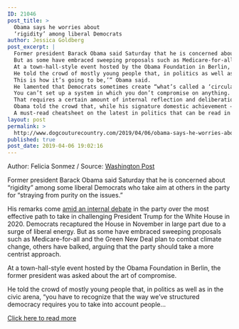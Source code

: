 ```yaml
---
ID: 21046
post_title: >
  Obama says he worries about
  ‘rigidity’ among liberal Democrats
author: Jessica Goldberg
post_excerpt: |
  Former president Barack Obama said Saturday that he is concerned about “rigidity” among some liberal Democrats who take aim at others in the party for “straying from purity on the issues.” His remarks come amid an internal debate in the party over the most effective path to take in challenging President Trump for the White House in 2020.
  But as some have embraced sweeping proposals such as Medicare-for-all and the Green New Deal plan to combat climate change, others have balked, arguing that the party should take a more centrist approach.
  At a town-hall-style event hosted by the Obama Foundation in Berlin, the former president was asked about the art of compromise.
  He told the crowd of mostly young people that, in politics as well as in the civic arena, “you have to recognize that the way we’ve structured democracy requires you to take into account people who don’t agree with you.” “One of the things I do worry about sometimes among progressives in the United States — maybe it’s true here as well — is a certain kind of rigidity, where we say, ‘Oh, I’m sorry.
  This is how it’s going to be,’” Obama said.
  He lamented that Democrats sometimes create “what’s called a ‘circular firing squad,’ where you start shooting at your allies because one of them is straying from purity on the issues.” “When that happens, typically the overall effort and movement weakens.
  You can’t set up a system in which you don’t compromise on anything.
  That requires a certain amount of internal reflection and deliberations,” he said.
  Obama told the crowd that, while his signature domestic achievement — the 2010 Affordable Care Act — did not contain everything he wanted, he viewed its passage as a success.
  A must-read cheatsheet on the latest in politics that can be read in 5 minutes or less, every Monday, Wednesday and Friday.
layout: post
permalink: >
  http://www.dogcouturecountry.com/2019/04/06/obama-says-he-worries-about-rigidity-among-liberal-democrats/
published: true
post_date: 2019-04-06 19:02:16
---
```

<p class="article-info-author-source"> <span>Author: Felicia Sonmez</span>&nbsp;/&nbsp;<span>Source: <a href="https://www.washingtonpost.com/politics/obama-says-he-worries-about-rigidity-among-liberal-democrats/2019/04/06/4472d10e-5885-11e9-814f-e2f46684196e_story.html?noredirect=on" target="_blank">Washington Post</a></span> </p> <p>Former president Barack Obama said Saturday that he is concerned about “rigidity” among some liberal Democrats who take aim at others in the party for “straying from purity on the issues.”</p>
<p>His remarks come <a href="https://www.washingtonpost.com/politics/centrist-democrats-push-back-against-partys-liberal-surge/2019/03/01/a6674430-3c38-11e9-a2cd-307b06d0257b_story.html?utm_term=.dfa2e514cc39">amid an internal debate</a> in the party over the most effective path to take in challenging President Trump for the White House in 2020. Democrats recaptured the House in November in large part due to a surge of liberal energy. But as some have embraced sweeping proposals such as Medicare-for-all and the Green New Deal plan to combat climate change, others have balked, arguing that the party should take a more centrist approach.</p>
<p>At a town-hall-style event hosted by the Obama Foundation in Berlin, the former president was asked about the art of compromise.</p>
<p>He told the crowd of mostly young people that, in politics as well as in the civic arena, “you have to recognize that the way we’ve structured democracy requires you to take into account people...</p> <p class="article-info-more"> <a href="https://www.washingtonpost.com/politics/obama-says-he-worries-about-rigidity-among-liberal-democrats/2019/04/06/4472d10e-5885-11e9-814f-e2f46684196e_story.html?noredirect=on" target="_blank">Click here to read more</a> </p>